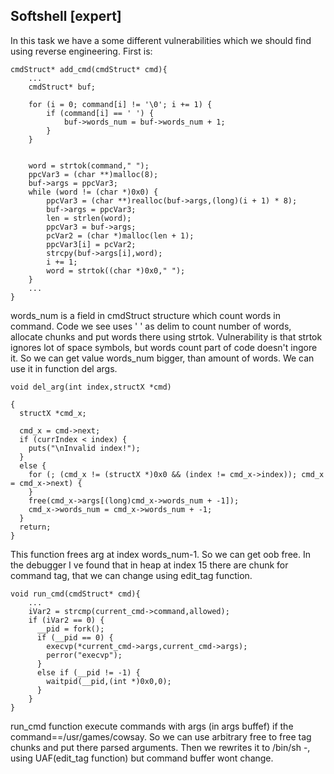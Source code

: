 ## Softshell [expert]
In this task we have a some different vulnerabilities which we should find using reverse engineering.
First is:
```
cmdStruct* add_cmd(cmdStruct* cmd){
    ...
    cmdStruct* buf;

    for (i = 0; command[i] != '\0'; i += 1) {
        if (command[i] == ' ') {
            buf->words_num = buf->words_num + 1;
        }
    }


    word = strtok(command," ");
    ppcVar3 = (char **)malloc(8);
    buf->args = ppcVar3;
    while (word != (char *)0x0) {
        ppcVar3 = (char **)realloc(buf->args,(long)(i + 1) * 8);
        buf->args = ppcVar3;
        len = strlen(word);
        ppcVar3 = buf->args;
        pcVar2 = (char *)malloc(len + 1);
        ppcVar3[i] = pcVar2;
        strcpy(buf->args[i],word);
        i += 1;
        word = strtok((char *)0x0," ");
    }
    ...
}
```
words_num is a field in cmdStruct structure which count words in command. Code we see uses ' ' as delim to count number of words, allocate chunks and put words there using strtok. Vulnerability is that strtok ignores lot of space symbols, but words count part of code doesn't ingore it. So we can get value words_num bigger, than amount of words.
We can use it in function del args.

```
void del_arg(int index,structX *cmd)

{
  structX *cmd_x;
  
  cmd_x = cmd->next;
  if (currIndex < index) {
    puts("\nInvalid index!");
  }
  else {
    for (; (cmd_x != (structX *)0x0 && (index != cmd_x->index)); cmd_x = cmd_x->next) {
    }
    free(cmd_x->args[(long)cmd_x->words_num + -1]);
    cmd_x->words_num = cmd_x->words_num + -1;
  }
  return;
}
```
This function frees arg at index words_num-1. So we can get oob free. In the debugger I ve found that in heap at index 15 there are chunk for command tag, that we can change using edit_tag function.
```
void run_cmd(cmdStruct* cmd){
    ...
    iVar2 = strcmp(current_cmd->command,allowed);
    if (iVar2 == 0) {
      __pid = fork();
      if (__pid == 0) {
        execvp(*current_cmd->args,current_cmd->args);
        perror("execvp");
      }
      else if (__pid != -1) {
        waitpid(__pid,(int *)0x0,0);
      }
    }
}
```
run_cmd function execute commands with args (in args buffef) if the command==/usr/games/cowsay. So we can use arbitrary free to free tag chunks and put there parsed arguments. Then we rewrites it to /bin/sh -, using UAF(edit_tag function) but command buffer wont change. 
